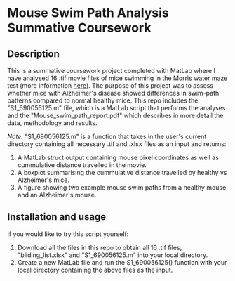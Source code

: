 # Mouse Swim Path Analysis Summative Coursework

## Description
This is a summative coursework project completed with MatLab where I have analysed 16 .tif movie files of mice swimming in the Morris water maze test (more information [here](https://en.wikipedia.org/wiki/Morris_water_navigation_task)). The purpose of this project was to assess whether mice with Alzheimer's disease showed differences in swim-path patterns compared to normal healthy mice. This repo includes the "S1_690056125.m" file, which is a MatLab script that performs the analyses and the "Mouse_swim_path_report.pdf" which describes in more detail the data, methodology and results. 

*Note:* "S1_690056125.m" is a function that takes in the user's current directory containing all necessary .tif and .xlsx files as an input and returns: 
1. A MatLab struct output containing mouse pixel coordinates as well as cummulative distance travelled in the movie.
2. A boxplot summarising the cummulative distance travelled by healthy vs Alzheimer's mice.
3. A figure showing two example mouse swim paths from a healthy mouse and an Alzheimer's mouse.

## Installation and usage
If you would like to try this script yourself:
1. Download all the files in this repo to obtain all 16 .tif files, "bliding_list.xlsx" and "S1_690056125.m" into your local directory.
2. Create a new MatLab file and run the S1_690056125() function with your local directory containing the above files as the input.
